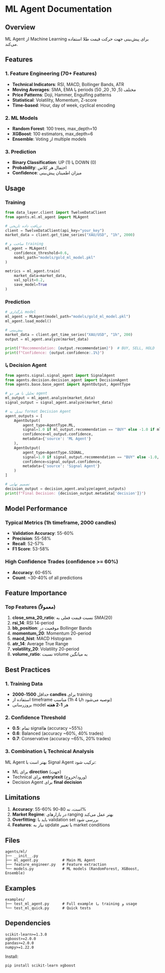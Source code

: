 # ML Agent Documentation

## Overview

ML Agent از Machine Learning برای پیش‌بینی جهت حرکت قیمت طلا استفاده می‌کند.

## Features

### 1. Feature Engineering (70+ Features)
- **Technical Indicators**: RSI, MACD, Bollinger Bands, ATR
- **Moving Averages**: SMA, EMA با periods مختلف (5, 10, 20, 50)
- **Price Patterns**: Doji, Hammer, Engulfing patterns
- **Statistical**: Volatility, Momentum, Z-score
- **Time-based**: Hour, day of week, cyclical encoding

### 2. ML Models
- **Random Forest**: 100 trees, max_depth=10
- **XGBoost**: 100 estimators, max_depth=6
- **Ensemble**: Voting از multiple models

### 3. Prediction
- **Binary Classification**: UP (1) یا DOWN (0)
- **Probability**: احتمال هر کلاس
- **Confidence**: میزان اطمینان پیش‌بینی

## Usage

### Training

```python
from data_layer.client import TwelveDataClient
from agents.ml.ml_agent import MLAgent

# دریافت داده تاریخی
client = TwelveDataClient(api_key="your_key")
market_data = client.get_time_series("XAU/USD", "1h", 2000)

# ساخت و training
ml_agent = MLAgent(
    confidence_threshold=0.6,
    model_path="models/gold_ml_model.pkl"
)

metrics = ml_agent.train(
    market_data=market_data,
    val_split=0.2,
    save_model=True
)
```

### Prediction

```python
# بارگذاری model
ml_agent = MLAgent(model_path="models/gold_ml_model.pkl")
ml_agent.load_model()

# پیش‌بینی
market_data = client.get_time_series("XAU/USD", "1h", 200)
output = ml_agent.analyze(market_data)

print(f"Recommendation: {output.recommendation}")  # BUY, SELL, HOLD
print(f"Confidence: {output.confidence:.1%}")
```

### با Decision Agent

```python
from agents.signal.signal_agent import SignalAgent
from agents.decision.decision_agent import DecisionAgent
from agents.base.base_agent import AgentOutput, AgentType

# تحلیل با هر دو agent
ml_output = ml_agent.analyze(market_data)
signal_output = signal_agent.analyze(market_data)

# تبدیل به format Decision Agent
agent_outputs = [
    AgentOutput(
        agent_type=AgentType.ML,
        signal=1.0 if ml_output.recommendation == "BUY" else -1.0 if ml_output.recommendation == "SELL" else 0.0,
        confidence=ml_output.confidence,
        metadata={'source': 'ML Agent'}
    ),
    AgentOutput(
        agent_type=AgentType.SIGNAL,
        signal=1.0 if signal_output.recommendation == "BUY" else -1.0,
        confidence=signal_output.confidence,
        metadata={'source': 'Signal Agent'}
    )
]

# تصمیم نهایی
decision_output = decision_agent.analyze(agent_outputs)
print(f"Final Decision: {decision_output.metadata['decision']}")
```

## Model Performance

### Typical Metrics (1h timeframe, 2000 candles)

- **Validation Accuracy**: 55-60%
- **Precision**: 55-58%
- **Recall**: 52-57%
- **F1 Score**: 53-58%

### High Confidence Trades (confidence >= 60%)
- **Accuracy**: 60-65%
- **Count**: ~30-40% of all predictions

## Feature Importance

### Top Features (معمولاً)

1. **close_sma_20_ratio**: نسبت قیمت فعلی به SMA(20)
2. **rsi_14**: RSI 14-period
3. **bb_position**: موقعیت در Bollinger Bands
4. **momentum_20**: Momentum 20-period
5. **macd_hist**: MACD Histogram
6. **atr_14**: Average True Range
7. **volatility_20**: Volatility 20-period
8. **volume_ratio**: نسبت volume به میانگین

## Best Practices

### 1. Training Data
- حداقل **1500-2000 candles** برای training
- استفاده از timeframe مناسب (1h یا 4h توصیه می‌شود)
- بروزرسانی model هر **1-2 هفته**

### 2. Confidence Threshold
- **0.5**: تمام signalها (accuracy ~55%)
- **0.6**: Balanced (accuracy ~60%, 40% trades)
- **0.7**: Conservative (accuracy ~65%, 20% trades)

### 3. Combination با Technical Analysis
ML Agent بهتر است با Signal Agent ترکیب شود:
- ML برای **direction** (جهت)
- Technical برای **entry/exit** (ورود/خروج)
- Decision Agent برای **final decision**

## Limitations

1. **Accuracy**: 55-60% است، نه 80-90%
2. **Market Regime**: در بازارهای ranging بهتر عمل می‌کند
3. **Overfitting**: باید با validation set بررسی شود
4. **Features**: نیاز به update با تغییر market conditions

## Files

```
agents/ml/
├── __init__.py
├── ml_agent.py           # Main ML Agent
├── feature_engineer.py   # Feature extraction
└── models.py             # ML models (RandomForest, XGBoost, Ensemble)
```

## Examples

```
examples/
├── test_ml_agent.py      # Full example با training و usage
└── test_ml_quick.py      # Quick tests
```

## Dependencies

```
scikit-learn>=1.3.0
xgboost>=2.0.0
pandas>=2.0.0
numpy>=1.22.0
```

Install:
```bash
pip install scikit-learn xgboost
```
